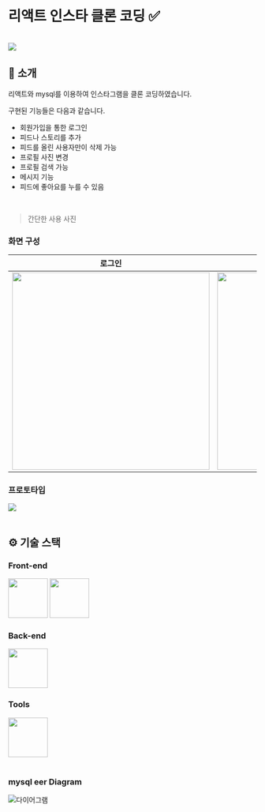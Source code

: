 
# 리액트 인스타 클론 코딩 ✅

<br/> [<img src="https://img.shields.io/badge/프로젝트 기간-2024.09.10~2024.10.19-green?style=flat&logo=&logoColor=white" />]()

</div> 

## 📝 소개
리액트와 mysql를 이용하여 인스타그램을 클론 코딩하였습니다.

구현된 기능들은 다음과 같습니다.
- 회원가입을 통한 로그인 
- 피드나 스토리를 추가
- 피드를 올린 사용자만이 삭제 가능
- 프로필 사진 변경
- 프로필 검색 가능
- 메시지 기능
- 피드에 좋아요를 누를 수 있음


<br />

> 간단한 사용 사진

### 화면 구성
|로그인|전체 화면|
|:---:|:---:|
|<img src="https://user-images.githubusercontent.com/80824750/208456048-acbf44a8-cd71-4132-b35a-500047adbe1c.gif" width="400"/>|<img src="https://user-images.githubusercontent.com/80824750/208456234-fb5fe434-aa65-4d7a-b955-89098d5bbe0b.gif" width="400"/>|

### 프로토타입
<img src="https://user-images.githubusercontent.com/80824750/208454673-0449e49c-57c6-4a6b-86cf-66c5b1e623dc.png">

<br />

<br />

## ⚙ 기술 스택

### Front-end
<div>
<img src="https://github.com/yewon-Noh/readme-template/blob/main/skills/JavaScript.png?raw=true" width="80">
<img src="https://github.com/yewon-Noh/readme-template/blob/main/skills/React.png?raw=true" width="80">
</div>

### Back-end
<div>
<img src="https://github.com/yewon-Noh/readme-template/blob/main/skills/Mysql.png?raw=true" width="80">
</div>


### Tools
<div>
<img src="https://github.com/yewon-Noh/readme-template/blob/main/skills/Github.png?raw=true" width="80">
</div>

<br />


### mysql eer Diagram

![다이어그램](https://github.com/user-attachments/assets/367e021c-49b6-4050-9d96-ec4b9f66a2af)


